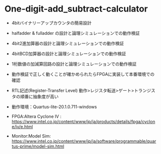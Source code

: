 # One-digit-add_subtract-calculator
- 4bitバイナリーアップカウンタの簡易設計
- halfadder & fulladder の設計と論理シミュレーションでの動作検証
- 4bit2進加算器の設計と論理シミュレーションでの動作検証
- 4bitBCD加算器の設計と論理シミュレーションでの動作検証
- 1桁数値の加減算回路の設計と論理シミュレーションでの動作検証
- 動作検証で正しく動くことが確かめられたらFPGAに実装して本番環境での確認
- RTL記述(Register-Transfer Level) 動作>レジスタ転送>ゲート>トランジスタの順番に抽象度が高い

- 動作環境：Quartus-lite-20.1.0.711-windows
- FPGA:Altera Cyclone IV : https://www.intel.co.jp/content/www/jp/ja/products/details/fpga/cyclone/iv/e.html 
- Monitor:Model Sim: https://www.intel.co.jp/content/www/jp/ja/software/programmable/quartus-prime/model-sim.html 
